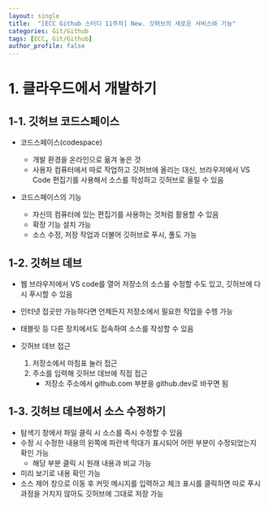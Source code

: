 ```yaml
---
layout: single
title:  "[ECC Github 스터디 11주차] New. 깃허브의 새로운 서비스와 기능"
categories: Git/Github
tags: [ECC, Git/Github] 
author_profile: false
---
```


# **1. 클라우드에서 개발하기**

## **1-1. 깃허브 코드스페이스**
- 코드스페이스(codespace)
  - 개발 환경을 온라인으로 옮겨 놓은 것
  - 사용자 컴퓨터에서 따로 작업하고 깃허브에 올리는 대신, 브라우저에서 VS Code 편집기를 사용해서 소스를 작성하고 깃허브로 올릴 수 있음

- 코드스페이스의 기능
  - 자신의 컴퓨터에 있는 편집기를 사용하는 것처럼 활용할 수 있음
  - 확장 기능 설치 가능
  - 소스 수정, 저장 작업과 더불어 깃허브로 푸시, 풀도 가능

## **1-2. 깃허브 데브**
- 웹 브라우저에서 VS code를 열어 저장소의 소스를 수정할 수도 있고, 깃허브에 다시 푸시할 수 있음
- 인터넷 접곳만 가능하다면 언제든지 저장소에서 필요한 작업을 수헹 가능
- 태블릿 등 다른 장치에서도 접속하여 소스를 작성할 수 있음

- 깃허브 데브 접근
  1) 저장소에서 마침표 눌러 접근
  2) 주소를 입력해 깃허브 데브에 직접 접근
     - 저장소 주소에서 github.com 부분을 github.dev로 바꾸면 됨

## **1-3. 깃허브 데브에서 소스 수정하기**
- 탐색기 창에서 파일 클릭 시 소스를 즉시 수정할 수 있음
- 수정 시 수정한 내용의 왼쪽에 파란색 막대가 표시되어 어떤 부분이 수정되었는지 확인 가능
  - 해당 부분 클릭 시 원래 내용과 비교 가능
- 미리 보기로 내용 확인 가능
- 소스 제어 창으로 이동 후 커밋 메시지를 입력하고 체크 표시를 클릭하면 따로 푸시 과정을 거치지 않아도 깃허브에 그대로 저장 가능






























